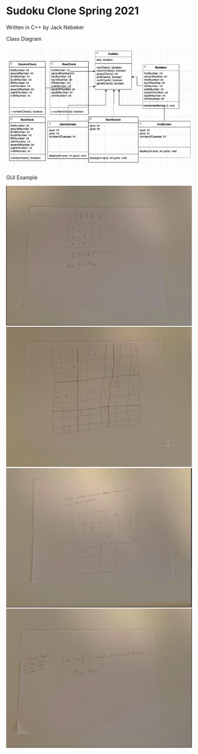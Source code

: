 # Sudoku Clone Spring 2021
Written in C++ by Jack Nebeker

Class Diagram

![Image of Class Diagram](https://github.com/StayFrostyLads/CPP/blob/gh-pages/images/sudokuclassdiagram.png)

GUI Example

![Image of GUI](https://github.com/StayFrostyLads/CPP/blob/gh-pages/images/gui.png)
![Second Image of GUI](https://github.com/StayFrostyLads/CPP/blob/gh-pages/images/gui2.png)
![Third Image of GUI](https://github.com/StayFrostyLads/CPP/blob/gh-pages/images/gui3.png)
![Fourth Image of GUI](https://github.com/StayFrostyLads/CPP/blob/gh-pages/images/gui4.png)

